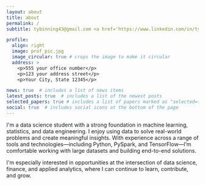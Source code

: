 ```yaml
---
layout: about
title: about
permalink: /
subtitle: tybinning43@gmail.com <a href='https://www.linkedin.com/in/tyler-r-binning/'>LinkedIn</a> <a href='https://github.com/tybinning'>Github</a> 

profile:
  align: right
  image: prof_pic.jpg
  image_circular: true # crops the image to make it circular
  address: >
    <p>555 your office number</p>
    <p>123 your address street</p>
    <p>Your City, State 12345</p>

news: true  # includes a list of news items
latest_posts: true  # includes a list of the newest posts
selected_papers: true # includes a list of papers marked as "selected={true}"
social: true  # includes social icons at the bottom of the page
---
```


<!-- Write your biography here. Tell the world about yourself. Link to your favorite [subreddit](http://reddit.com). You can put a picture in, too. The code is already in, just name your picture `prof_pic.jpg` and put it in the `img/` folder. -->

<!-- Put your address / P.O. box / other info right below your picture. You can also disable any these elements by editing `profile` property of the YAML header of your `_pages/about.md`. Edit `_bibliography/papers.bib` and Jekyll will render your [publications page](/al-folio/publications/) automatically.

Link to your social media connections, too. This theme is set up to use [Font Awesome icons](http://fortawesome.github.io/Font-Awesome/) and [Academicons](https://jpswalsh.github.io/academicons/), like the ones below. Add your Facebook, Twitter, LinkedIn, Google Scholar, or just disable all of them. -->

I'm a data science student with a strong foundation in machine learning, statistics, and data engineering. I enjoy using data to solve real-world problems and create meaningful insights. With experience across a range of tools and technologies—including Python, PySpark, and TensorFlow—I’m comfortable working with large datasets and building end-to-end solutions.

I'm especially interested in opportunities at the intersection of data science, finance, and applied analytics, where I can continue to learn, contribute, and grow.

